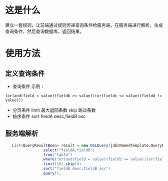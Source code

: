 # 这是什么

建立一套规则，让前端通过规则传递查询条件给服务端，在服务端进行解析，生成查询条件，然后查询数据库，返回结果。

# 使用方法

## 定义查询条件

- 查询条件 示例：

```
(or(and(field = value)(fieldb >= value))(or(fieldc <= value)(fieldd != value)))
```
- 分页条件
  limit 最大返回条数
  skip  跳过条数
- 排序条件
  sort fieldA desc,fieldB asc

## 服务端解析
```java
   List<QueryResultBean> result = new DSLQuery(jdbcNamedTemplate,QueryResultBean.class)
                .select("fieldA,fieldB")
                .from("table")
                .where("or(and(field = value)(fieldb >= value))(or(fieldc <= value)(fieldd != value))")
                .limit(10).skip(0)
                .sort("fieldA desc,fieldB asc")
                .query();
        
```